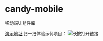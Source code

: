 # candy-mobile
移动端UI组件库

[演示地址](https://zhipenglin.github.io/candy_mobile_doc/dist/)
扫一扫体验示例项目：
![长按打开链接](https://zhipenglin.github.io/candy_mobile_doc/ma.png)